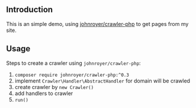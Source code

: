 ## Introduction

This is an simple demo, using [johnroyer/crawler-php](https://github.com/johnroyer/crawler-php) to get pages from my site.


## Usage

Steps to create a crawler using `johnroyer/crawler-php`:

1. `composer require johnroyer/crawler-php:^0.3`
1. implement `Crawler\Handler\AbstractHandler` for domain will be crawled
1. create crawler by `new Crawler()`
1. add handlers to crawler
1. `run()`

